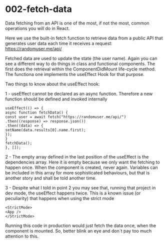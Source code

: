 # 002-fetch-data

Data fetching from an API is one of the most, if not the most, common operations you will do in React.

Here we use the built-in fetch function to retrieve data from a public API that generates user data each time it receives a request: https://randomuser.me/api/

Fetched data are used to update the state (the user name). Again you can see a different way to do things in class and functional components. The first does the retrieval within the ComponentDidMount life-cycle method. The functiona one implements the useEffect Hook for that purpose.

Two things to know about the useEffect hook:

1 - useEffect cannot be declared as an async function. Therefore a new function should be defined and invoked internally

```
useEffect(() => {
async function fetchData() {
const user = await fetch("https://randomuser.me/api/")
.then((response) => response.json())
.then((data) => {
setName(data.results[0].name.first);
});
}
fetchData();
}, []);
```

2 - The empty array defined in the last position of the useEffect is the dependencies array. Here it is empty because we only want the fetching to happen once. When the component is created, never again. Variables can be included in this array for more sophisticated behaviours, but that is another story and shall be told another time.

3 - Despite what I told in point 2 you may see that, running that project in dev mode, the useEffect happens twice. This is a known issue (or peculiarity) that happens when using the strict mode

```
<StrictMode>
<App />
</StrictMode>
```

Running this code in production would just fetch the data once, when the component is mounted. So, better blink an eye and don´t pay too much attention to this.
